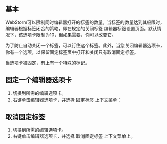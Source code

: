 ## 基本
WebStorm可以限制同时编辑器打开的标签的数量。当标签的数量达到其极限时，编辑器根据标签闭合的策略，即在规定的关闭标签 编辑器标签设置页面。默认情况下，该选项卡限制为10，但如果需要，你可以改变它。

为了防止自动关闭一个标签，可以钉住这个标签。此外，当您关闭编辑器选项卡，你有一个选项，以保留固定标签页中打开和关闭只有取消固定标签。

当选项卡被固定，有上有一个特殊的标记。
## 固定一个编辑器选项卡
1. 切换到所需的编辑选项卡。
2. 右键单击编辑器选项卡，并选择 固定标签 上下文菜单：


## 取消固定标签
1. 切换到所需的编辑选项卡。
2. 右键单击编辑器选项卡，并选择 取消固定标签 上下文菜单上。